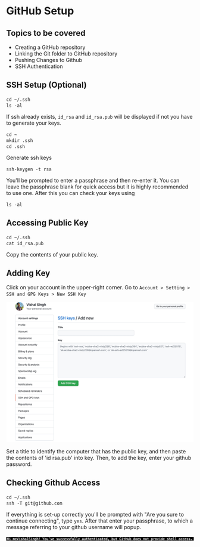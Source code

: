 # GitHub Setup

## Topics to be covered 
- Creating a GitHub repository
- Linking the Git folder to GitHub repository
- Pushing Changes to Github
- SSH Authentication

## SSH Setup (Optional)
```
cd ~/.ssh
ls -al
```
If ssh already exists, `id_rsa` and `id_rsa.pub` will be displayed if not you have to generate your keys.

```
cd ~
mkdir .ssh
cd .ssh
```
Generate ssh keys

```
ssh-keygen -t rsa
```

You'll be prompted to enter a passphrase and then re-enter it. You can leave the passphrase blank for quick access but it is highly recommended to use one. After this you can check your keys using

```
ls -al
```


## Accessing Public Key
```
cd ~/.ssh
cat id_rsa.pub
```
Copy the contents of your public key.

## Adding Key
Click on your account in the upper-right corner. Go to `Account > Setting > SSH and GPG Keys > New SSH Key` <br>

<img src="./.assets/new_SSH_keys.jpg" alt="sample" width="600"/>

Set a title to identify the computer that has the public key, and then paste the contents of 'id rsa.pub' into key. Then, to add the key, enter your github password.

## Checking Github Access
```
cd ~/.ssh
ssh -T git@github.com
```

If everything is set-up correctly you'll be prompted with "Are you sure to continue connecting", type `yes`. After that enter your passphrase, to which a message referring to your github username will popup.

<img src="./.assets/git_check.jpeg" alt="check" width="700"/>

